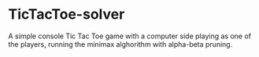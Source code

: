 # TicTacToe-solver
A simple console Tic Tac Toe game with a computer side playing as one of the players, running the minimax alghorithm with alpha-beta pruning.
